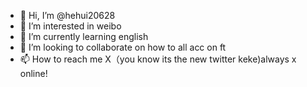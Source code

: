 - 👋 Hi, I’m @hehui20628
- 👀 I’m interested in weibo
- 🌱 I’m currently learning english
- 💞️ I’m looking to collaborate on how to all acc on ft
- 📫 How to reach me X（you know its the new twitter keke)always x online!

<!---
hehui20628/hehui20628 is a ✨ special ✨ repository because its `README.md` (this file) appears on your GitHub profile.
You can click the Preview link to take a look at your changes.
--->
